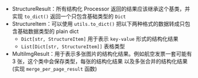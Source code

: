 - StructureResult：所有结构化 Processor 返回的结果应该继承这个基类，并实现 `to_dict()` 返回一个只包含基础类型的 `Dict`
- StructureItem：可以使用 `utils.to_dict()` 把以下两种格式的数据转成只包含基础数据类型的 plain dict
    - `Dict[str, StructureItem]` 用于表示 `key-value` 形式的结构化结果
    - `List[Dict[str, StructureItem]]` 表格类型
- MultiImgResult：用于表示多张图片的结构化结果。例如航空发票一套可能有 3 张，这个类中会保存类型，每张的结构化结果
以及多张合并的结构化结果(实现 `merge_per_page_result` 函数)
